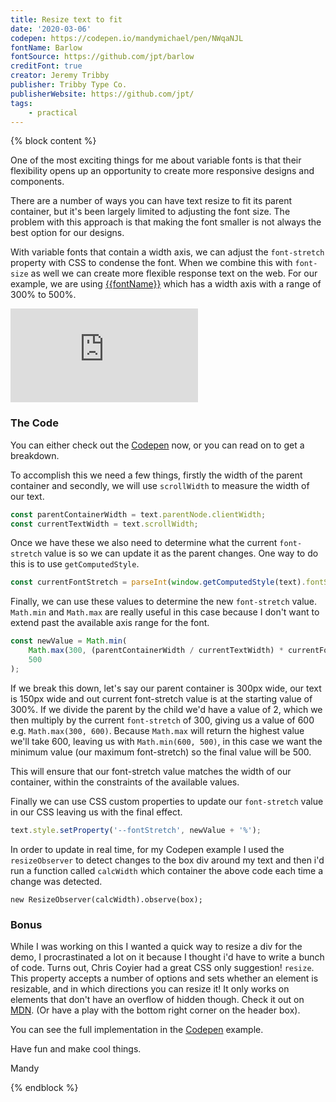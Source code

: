 ```yaml
---
title: Resize text to fit
date: '2020-03-06'
codepen: https://codepen.io/mandymichael/pen/NWqaNJL
fontName: Barlow
fontSource: https://github.com/jpt/barlow
creditFont: true
creator: Jeremy Tribby
publisher: Tribby Type Co.
publisherWebsite: https://github.com/jpt/
tags:
    - practical
---
```


{% block content %}

One of the most exciting things for me about variable fonts is that their flexibility opens up an opportunity to create more responsive designs and components.

There are a number of ways you can have text resize to fit its parent container, but it's been largely limited to adjusting the font size. The problem with this approach is that making the font smaller is not always the best option for our designs.

With variable fonts that contain a width axis, we can adjust the `font-stretch` property with CSS to condense the font. When we combine this with `font-size` as well we can create more flexible response text on the web. For our example, we are using [{{fontName}}]({{fontSource}}) which has a width axis with a range of 300% to 500%.

<iframe src="https://www.youtube-nocookie.com/embed/C7zHUz54Mg8?rel=0&amp;controls=0&amp;showinfo=0" frameborder="0" allow="accelerometer; autoplay; encrypted-media; gyroscope; picture-in-picture" allowfullscreen></iframe>

### The Code

You can either check out the [Codepen]({{codepen}}) now, or you can read on to get a breakdown.

To accomplish this we need a few things, firstly the width of the parent container and secondly, we will use `scrollWidth` to measure the width of our text.

```js
const parentContainerWidth = text.parentNode.clientWidth;
const currentTextWidth = text.scrollWidth;
```

Once we have these we also need to determine what the current `font-stretch` value is so we can update it as the parent changes. One way to do this is to use `getComputedStyle`.

```js
const currentFontStretch = parseInt(window.getComputedStyle(text).fontStretch);
```

Finally, we can use these values to determine the new `font-stretch` value. `Math.min` and `Math.max` are really useful in this case because I don't want to extend past the available axis range for the font.

```js
const newValue = Math.min(
    Math.max(300, (parentContainerWidth / currentTextWidth) * currentFontStretch),
    500
);
```

If we break this down, let's say our parent container is 300px wide, our text is 150px wide and out current font-stretch value is at the starting value of 300%. If we divide the parent by the child we'd have a value of 2, which we then multiply by the current `font-stretch` of 300, giving us a value of 600 e.g. `Math.max(300, 600)`. Because `Math.max` will return the highest value we'll take 600, leaving us with `Math.min(600, 500)`, in this case we want the minimum value (our maximum font-stretch) so the final value will be 500.

This will ensure that our font-stretch value matches the width of our container, within the constraints of the available values.

Finally we can use CSS custom properties to update our `font-stretch` value in our CSS leaving us with the final effect.

```js
text.style.setProperty('--fontStretch', newValue + '%');
```

In order to update in real time, for my Codepen example I used the `resizeObserver` to detect changes to the box div around my text and then i'd run a function called `calcWidth` which container the above code each time a change was detected.

`new ResizeObserver(calcWidth).observe(box);`

### Bonus

While I was working on this I wanted a quick way to resize a div for the demo, I procrastinated a lot on it because I thought i'd have to write a bunch of code. Turns out, Chris Coyier had a great CSS only suggestion! `resize`. This property accepts a number of options and sets whether an element is resizable, and in which directions you can resize it! It only works on elements that don't have an overflow of hidden though. Check it out on [MDN](https://developer.mozilla.org/en-US/docs/Web/CSS/resize). (Or have a play with the bottom right corner on the header box).

You can see the full implementation in the [Codepen]({{codepen}}) example.

Have fun and make cool things.

Mandy

{% endblock %}
